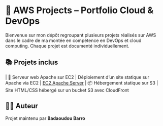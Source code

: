 # 🧰 AWS Projects – Portfolio Cloud & DevOps

Bienvenue sur mon dépôt regroupant plusieurs projets réalisés sur AWS dans le cadre de ma montée en compétence en DevOps et cloud computing. Chaque projet est documenté individuellement.

## 📚 Projets inclus

| 🚀 Serveur web Apache sur EC2 | Déploiement d’un site statique sur Apache via EC2 | [EC2 Apache Server](./ec2-intro)
| 📦 Hébergement statique sur S3 | Site HTML/CSS hébergé sur un bucket S3 avec CloudFront

## 🧑‍💻 Auteur

Projet maintenu par **Badaoudou Barro**
